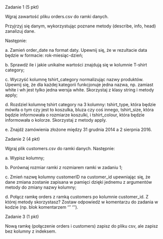 Zadanie 1 (5 pkt)

Wgraj zawartość pliku orders.csv do ramki danych.

Przyjrzyj się danym, wykorzystując poznane metody (describe, info, head) zanalizuj dane.

Następnie:

a.	Zamień order_date na format daty. Upewnij się, że w rezultacie data będzie w formacie: rok-miesiąc-dzień;

b.	Sprawdź ile i jakie unikalne wartości znajdują się w kolumnie T-shirt category;

c.	Wyczyść kolumnę tshirt_category normalizując nazwy produktów. Upewnij się, że dla każdej kategorii funkcjonuje jedna nazwa, np. zamiast white i wh jest tylko jedna wersja white. Skorzystaj z klasy string i metody apply;

d.	Rozdziel kolumnę tshirt category na 3 kolumny: tshirt_type, która będzie mówiła o tym czy jest to koszulka, bluza czy coś innego, tshirt_size, która będzie informowała o rozmiarze koszulki, i tshirt_colour, która będzie informowała o kolorze. Skorzystaj z metody apply.

e.	Znajdź zamówienia złożone między 31 grudnia 2014 a 2 sierpnia 2016.


Zadanie 2 (4 pkt)

Wgraj plik customers.csv do ramki danych. Następnie:

a.	Wypisz kolumny;

b.	Porównaj rozmiar ramki z rozmiarem ramki w zadaniu 1;

c.	Zmień nazwę kolumny customerID  na customer_id upewniając się, że dane zmiana zostanie zapisana w pamięci dzięki jednemu z argumentów metody do zmiany nazwy kolumny;

d.	Połącz ramkę orders z ramką customers po kolumnie customer_id. Z której metody skorzystasz? Zostaw odpowiedź w komentarzu do zadania w kodzie (np. blok komentarzem ‘’’ ‘’’).


Zadanie 3 (1 pkt)

Nową ramkę (połączenie orders i customers) zapisz do pliku csv, ale zapisz bez kolumny z indeksem.

